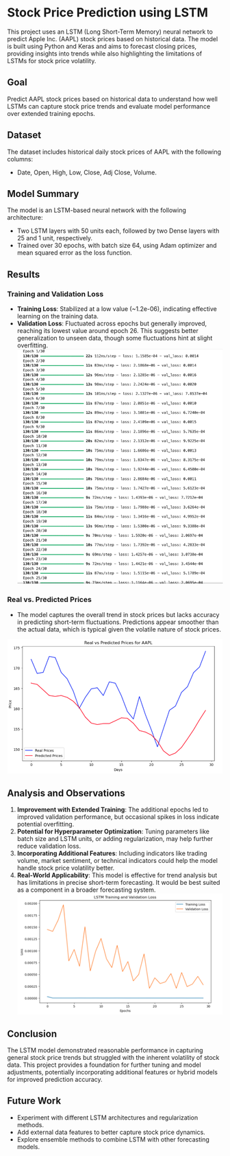 # Stock Price Prediction using LSTM

This project uses an LSTM (Long Short-Term Memory) neural network to predict Apple Inc. (AAPL) stock prices based on historical data. The model is built using Python and Keras and aims to forecast closing prices, providing insights into trends while also highlighting the limitations of LSTMs for stock price volatility.

## Goal
Predict AAPL stock prices based on historical data to understand how well LSTMs can capture stock price trends and evaluate model performance over extended training epochs.

## Dataset
The dataset includes historical daily stock prices of AAPL with the following columns:
- Date, Open, High, Low, Close, Adj Close, Volume.

## Model Summary
The model is an LSTM-based neural network with the following architecture:
- Two LSTM layers with 50 units each, followed by two Dense layers with 25 and 1 unit, respectively.
- Trained over 30 epochs, with batch size 64, using Adam optimizer and mean squared error as the loss function.

## Results

### Training and Validation Loss
- **Training Loss**: Stabilized at a low value (~1.2e-06), indicating effective learning on the training data.
- **Validation Loss**: Fluctuated across epochs but generally improved, reaching its lowest value around epoch 26. This suggests better generalization to unseen data, though some fluctuations hint at slight overfitting.
![realvsprediction](/result/1.png)
### Real vs. Predicted Prices
- The model captures the overall trend in stock prices but lacks accuracy in predicting short-term fluctuations. Predictions appear smoother than the actual data, which is typical given the volatile nature of stock prices.

![realvsprediction](/result/2.png)
## Analysis and Observations
1. **Improvement with Extended Training**: The additional epochs led to improved validation performance, but occasional spikes in loss indicate potential overfitting.
2. **Potential for Hyperparameter Optimization**: Tuning parameters like batch size and LSTM units, or adding regularization, may help further reduce validation loss.
3. **Incorporating Additional Features**: Including indicators like trading volume, market sentiment, or technical indicators could help the model handle stock price volatility better.
4. **Real-World Applicability**: This model is effective for trend analysis but has limitations in precise short-term forecasting. It would be best suited as a component in a broader forecasting system.
![realvsprediction](/result/3.png)
## Conclusion
The LSTM model demonstrated reasonable performance in capturing general stock price trends but struggled with the inherent volatility of stock data. This project provides a foundation for further tuning and model adjustments, potentially incorporating additional features or hybrid models for improved prediction accuracy.

## Future Work
- Experiment with different LSTM architectures and regularization methods.
- Add external data features to better capture stock price dynamics.
- Explore ensemble methods to combine LSTM with other forecasting models.





